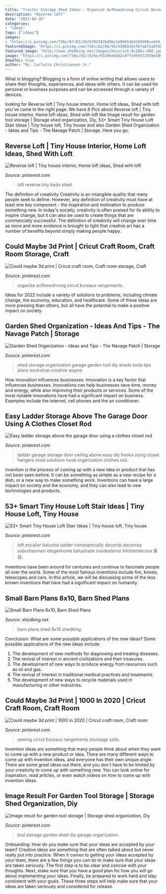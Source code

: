 ```yaml
---
title: "Tractor Storage Shed Ideas - Organize Aufbewahrung Circut Bureaux Rangements"
description: "Reverse loft"
date: "2023-04-26"
categories:
- "ideas"
tags: ["ideas"]
images:
- "https://i.pinimg.com/736x/67/02/39/6702392bd0be1d99554b4195b96ce644--storage-sheds-garage-storage.jpg"
featuredImage: "https://i.pinimg.com/736x/b2/86/55/b286552efbfa6f5a8fb83fdee4612859.jpg"
featured_image: "http://www.shedking.net/images/heinrich-8x10bs-600.jpg"
image: "https://i.pinimg.com/736x/93/19/6e/93196e6dd2cbffe459372959e384938e.jpg"
ShowToc: true
author: "Ms. Carlotta Christiansen Jr."
---
```



What is blogging?
Blogging is a form of online writing that allows users to share their thoughts, experiences, and ideas with others. It can be used for personal or business purposes and can be accessed through a variety of devices.

	

		
looking for Reverse loft | Tiny house interior, Home loft ideas, Shed with loft you've came to the right page. We have 8 Pics about Reverse loft | Tiny house interior, Home loft ideas, Shed with loft like Image result for garden tool storage | Storage shed organization, Diy, 53+ Smart Tiny House Loft Stair Ideas | Tiny house loft, Tiny house and also Garden Shed Organization - Ideas and Tips - The Navage Patch | Storage. Here you go:
		
    
## Reverse Loft | Tiny House Interior, Home Loft Ideas, Shed With Loft

<img loading=lazy src="https://i.pinimg.com/736x/ba/63/16/ba6316c19ddb16f89ecc33bc0e077f91.jpg" onerror="this.onerror=null;this.src='https://tse4.mm.bing.net/th?id=OIP.IqhJm82pq3tRx1SRWlKFjQHaJ4&amp;pid=15.1';" alt="Reverse loft | Tiny house interior, Home loft ideas, Shed with loft">

_Source: pinterest.com_

>loft reverse tiny beds shed. 

	

The definition of creativity
Creativity is an intangible quality that many people seek to define. However, any definition of creativity must have at least one key component - the inspiration and motivation to produce something new. In today's society, creativity is often praised for its ability to inspire change, but it can also be used to create things that are commercially successful. The definition of creativity will change over time as more and more evidence is brought to light that creative art has a number of benefits beyond simply making people happy.

    
## Could Maybe 3d Print | Cricut Craft Room, Craft Room Storage, Craft

<img loading=lazy src="https://i.pinimg.com/736x/93/19/6e/93196e6dd2cbffe459372959e384938e.jpg" onerror="this.onerror=null;this.src='https://tse4.mm.bing.net/th?id=OIP.wZsAFoh_Mnc8AZohiCFaaQHaJ9&amp;pid=15.1';" alt="Could maybe 3d print | Cricut craft room, Craft room storage, Craft">

_Source: pinterest.com_

>organize aufbewahrung circut bureaux rangements. 

	

Ideas for 2022 include a variety of solutions to problems, including climate change, the economy, education, and healthcare. Some of these ideas are more pressing than others, but all have the potential to make a positive impact on society.

    
## Garden Shed Organization - Ideas And Tips - The Navage Patch | Storage

<img loading=lazy src="https://i.pinimg.com/736x/67/02/39/6702392bd0be1d99554b4195b96ce644--storage-sheds-garage-storage.jpg" onerror="this.onerror=null;this.src='https://tse4.mm.bing.net/th?id=OIP.oa6WHAqW9NIga_u9hl-QNQHaLH&amp;pid=15.1';" alt="Garden Shed Organization - Ideas and Tips - The Navage Patch | Storage">

_Source: pinterest.com_

>shed storage organization garage garden tool diy sheds tools tips plans workshop creative wayne. 

	

How innovation influences businesses:
Innovation is a key factor that influences businesses. Innovations can help businesses save time, money and energy, while also improving their products or services. Some of the most notable innovations have had a significant impact on business. Examples include the internet, cell phones and the air conditioner.

    
## Easy Ladder Storage Above The Garage Door Using A Clothes Closet Rod

<img loading=lazy src="https://i.pinimg.com/736x/cd/c8/d7/cdc8d77a8b93d54c45233b1e431389f8--ladder-storage-garage-ladder-hooks.jpg" onerror="this.onerror=null;this.src='https://tse2.mm.bing.net/th?id=OIP.YFYu83ENEokL5lFEnuGDtQHaJ3&amp;pid=15.1';" alt="Easy ladder storage above the garage door using a clothes closet rod">

_Source: pinterest.com_

>ladder garage storage door ceiling above easy diy hooks using closet hangers shed solutions hook organization clothes rod. 

	

invention is the process of coming up with a new idea or product that has not been seen before. It can be something as simple as a new recipe for a dish, or a new way to make something work. Inventions can have a large impact on society and the economy, and they can also lead to new technologies and products.

    
## 53+ Smart Tiny House Loft Stair Ideas | Tiny House Loft, Tiny House

<img loading=lazy src="https://i.pinimg.com/736x/3b/9f/6d/3b9f6d75cdfab16f22c10a043f788ebe.jpg" onerror="this.onerror=null;this.src='https://tse4.mm.bing.net/th?id=OIP.BaKx3sRTej3bysldboJuHAHaLE&amp;pid=15.1';" alt="53+ Smart Tiny House Loft Stair Ideas | Tiny house loft, Tiny house">

_Source: pinterest.com_

>loft escalier balustre ladder homespecially decortip decorrea suburbanmen eleganhome balustrade insidexterior kitchendecora 保存. 

	

Inventions have been around for centuries and continue to fascinate people all over the world. Some of the most famous inventions include fire, knives, telescopes and cars. In this article, we will be discussing some of the less known inventions that have had a significant impact on humanity.

    
## Small Barn Plans 8x10, Barn Shed Plans

<img loading=lazy src="http://www.shedking.net/images/heinrich-8x10bs-600.jpg" onerror="this.onerror=null;this.src='https://tse4.mm.bing.net/th?id=OIP.NI4cRKgJOjbpcI8fJvwGCAHaJ7&amp;pid=15.1';" alt="Small Barn Plans 8x10, Barn Shed Plans">

_Source: shedking.net_

>barn plans shed 8x10 shedking. 

	

Conclusion: What are some possible applications of the new ideas?
Some possible applications of the new ideas include:
1. The development of new methods for diagnosing and treating diseases. 
2. The revival of interest in ancient civilizations and their treasures. 
3. The development of new ways to produce energy from resources such as oil and gas. 
4. The revival of interest in traditional medical practices and treatments. 
5. The development of new ways to recycle materials used in manufacturing or other industries.

    
## Could Maybe 3d Print | 1000 In 2020 | Cricut Craft Room, Craft Room

<img loading=lazy src="https://i.pinimg.com/736x/b2/86/55/b286552efbfa6f5a8fb83fdee4612859.jpg" onerror="this.onerror=null;this.src='https://tse2.mm.bing.net/th?id=OIP.wR1jwYyP12cSqj3XJTC5oAHaJ9&amp;pid=15.1';" alt="Could maybe 3d print | 1000 in 2020 | Cricut craft room, Craft room">

_Source: pinterest.com_

>sewing circut bureaux rangements stockage salle. 

	

Invention ideas are something that many people think about when they want to come up with a new product or idea. There are many different ways to come up with invention ideas, and everyone has their own unique angle. There are some great ideas out there, and you don't have to be limited by your creativity to come up with something new. You can look online for inspiration, read articles, or even watch videos on how to come up with invention ideas.

    
## Image Result For Garden Tool Storage | Storage Shed Organization, Diy

<img loading=lazy src="https://i.pinimg.com/736x/ba/aa/42/baaa422d3fdb59e1292159d9bb57b1ec.jpg" onerror="this.onerror=null;this.src='https://tse1.mm.bing.net/th?id=OIP.WBXDwBfreK_V2WWtgycjBgHaJ3&amp;pid=15.1';" alt="Image result for garden tool storage | Storage shed organization, Diy">

_Source: pinterest.com_

>tool storage garden shed diy garage organization. 

	

Onboarding: How do you make sure that your ideas are accepted by your team?
Creative ideas are something that are often talked about but never really put into practice. When it comes to getting your ideas accepted by your team, there are a few things you can do to make sure that your ideas are taken seriously. The first step is to be clear and concise with your thoughts. Next, make sure that you have a good plan for how you will go about implementing your ideas. Finally, be prepared to work hard and stay consistent with your goals. These three steps will help make sure that your ideas are taken seriously and considered for release.


